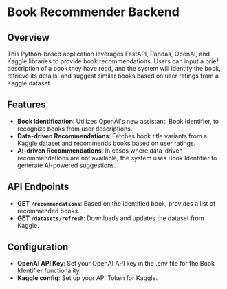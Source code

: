 
# Book Recommender Backend

## Overview
This Python-based application leverages FastAPI, Pandas, OpenAI, and Kaggle libraries to provide book recommendations. Users can input a brief description of a book they have read, and the system will identify the book, retrieve its details, and suggest similar books based on user ratings from a Kaggle dataset.

## Features
- **Book Identification**: Utilizes OpenAI's new assistant, Book Identifier, to recognize books from user descriptions.
- **Data-driven Recommendations**: Fetches book title variants from a Kaggle dataset and recommends books based on user ratings.
- **AI-driven Recommendations**: In cases where data-driven recommendations are not available, the system uses Book Identifier to generate AI-powered suggestions.

## API Endpoints
- **GET `/recommendations`**: Based on the identified book, provides a list of recommended books.
- **GET `/datasets/refresh`**: Downloads and updates the dataset from Kaggle.

## Configuration
- **OpenAI API Key**: Set your OpenAI API key in the .env file for the Book Identifier functionality.
- **Kaggle config**: Set up your API Token for Kaggle.

